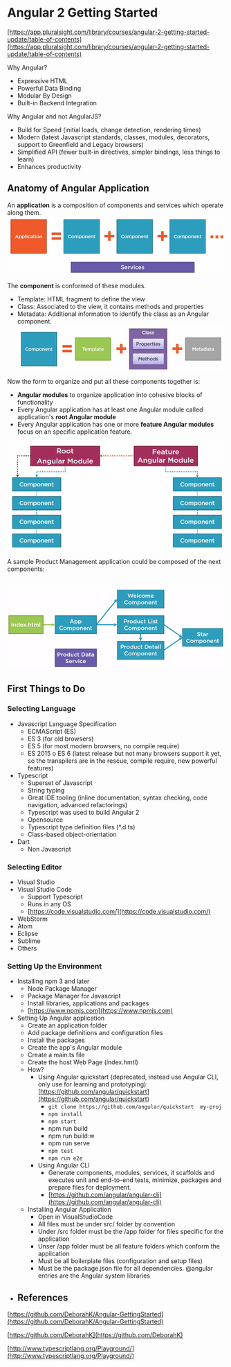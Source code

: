 # Angular 2 Getting Started

[https://app.pluralsight.com/library/courses/angular-2-getting-started-update/table-of-contents](https://app.pluralsight.com/library/courses/angular-2-getting-started-update/table-of-contents)

Why Angular?

* Expressive HTML
* Powerful Data Binding
* Modular By Design
* Built-in Backend Integration

Why Angular and not AngularJS?

* Build  for Speed \(initial loads, change detection, rendering times\)
* Modern \(latest Javascript standards, classes, modules,  decorators, support to Greenfield and Legacy browsers\)
* Simplified API \(fewer built-in directives, simpler bindings,  less things to learn\)
* Enhances productivity

## Anatomy of Angular Application

An **application** is a composition of components and services which operate along them.![](/assets/1import.png)

The **component** is conformed of these modules.

* Template: HTML fragment to define the view
* Class: Associated to the view, it contains methods and properties
* Metadata: Additional information to identify the class as an Angular component.![](/assets/2import.png)

Now the form to organize and put all these components together is:

* **Angular modules** to organize application into cohesive blocks of functionality
* Every Angular application has at least one Angular module called application's **root Angular module**
* Every Angular application has one or more **feature Angular modules** focus on an specific application feature. 

![](/assets/3import.png)

A sample Product Management application could be composed of the next components:

## ![](/assets/5import.png)

## First Things to Do

### Selecting Language

* Javascript Language Specification
  * ECMAScript \(ES\)
  * ES 3 \(for old browsers\)
  * ES 5 \(for most modern browsers, no compile require\)
  * ES 2015 o ES 6 \(latest release but not many browsers support it yet, so the transpilers are in the rescue, compile require, new powerful features\)
* Typescript
  * Superset of Javascript
  * String typing
  * Great IDE tooling \(inline documentation, syntax checking, code navigation, advanced refactorings\)
  * Typescript was used to build Angular 2
  * Opensource
  * Typescript type definition  files \(\*.d.ts\)
  * Class-based object-orientation
* Dart
  * Non Javascript

### Selecting Editor

* Visual Studio
* Visual Studio Code
  * Support Typescript
  * Runs in any OS
  * [https://code.visualstudio.com/](https://code.visualstudio.com/)
* WebStorm
* Atom
* Eclipse
* Sublime
* Others

### Setting Up the Environment

* Installing npm 3 and later
  * Node Package Manager
* * Package Manager for Javascript
  * Install libraries, applications and packages
  * [https://www.npmjs.com](https://www.npmjs.com)
* Setting Up Angular application
  * Create an application folder
  * Add package definitions and configuration files
  * Install the packages
  * Create the app's Angular module
  * Create a main.ts file
  * Create the host Web Page \(index.hmtl\)
  * How?
    * Using Angular quickstart \(deprecated, instead use Angular CLI, only use for learning and prototyping\): [https://github.com/angular/quickstart](https://github.com/angular/quickstart)
      * `git clone https://github.com/angular/quickstart  my-proj`
      * `npm install`
      * `npm start`
      * npm run build
      * npm run build:w
      * npm run serve
      * `npm test`
      * `npm run e2e`
    * Using Angular CLI
      * Generate components, modules, services, it scaffolds and executes unit and end-to-end tests, minimize,  packages and prepare files for deployment.
      * [https://github.com/angular/angular-cli](https://github.com/angular/angular-cli)
  * Installing Angular Application
    * Open in VisualStudioCode
    * All files must be under src/ folder by convention
    * Under /src folder must be the /app folder for files specific for the application
    * Unser /app folder must be all feature folders which conform the application
    * Must be all boilerplate files \(configuration and setup files\)
    * Must be the package.json file for all dependencies. @angular entries are the Angular system libraries
* ## References

[https://github.com/DeborahK/Angular-GettingStarted](https://github.com/DeborahK/Angular-GettingStarted)

[https://github.com/DeborahK](https://github.com/DeborahK)

[http://www.typescriptlang.org/Playground/](http://www.typescriptlang.org/Playground/)

